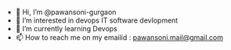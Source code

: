 - 👋 Hi, I’m @pawansoni-gurgaon
- 👀 I’m interested in devops IT software devlopment
- 🌱 I’m currently learning Devops 
- 📫 How to reach me on my emailid : pawansoni.mail@gmail.com

<!---
pawansoni-gurgaon/pawansoni-gurgaon is a ✨ special ✨ repository because its `README.md` (this file) appears on your GitHub profile.
You can click the Preview link to take a look at your changes.
--->
